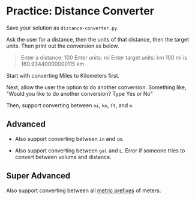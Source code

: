 # Practice: Distance Converter

Save your solution as `distance-converter.py`.

Ask the user for a distance, then the units of that distance, then the target units.
Then print out the conversion as below.

> Enter a distance:
> 100
> Enter units:
> mi
> Enter target units:
> km
> 100 mi is 160.93440000000115 km

Start with converting Miles to Kilometers first.

Next, allow the user the option to do another conversion. Something like, "Would you like to do another conversion? Type Yes or No"

Then, support converting between `mi`, `km`, `ft`, and `m`.

## Advanced

*   Also support converting between `in` and `cm`.

*   Also support converting between `gal` and `L`.
    Error if someone tries to convert between volume and distance.

## Super Advanced

Also support converting between all [metric prefixes](https://en.wikipedia.org/wiki/Metric_prefix) of meters.
